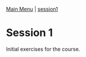 [Main Menu](../../main/README.md) | [session1](../session1/) 

# Session 1 

Initial exercises for the course.

